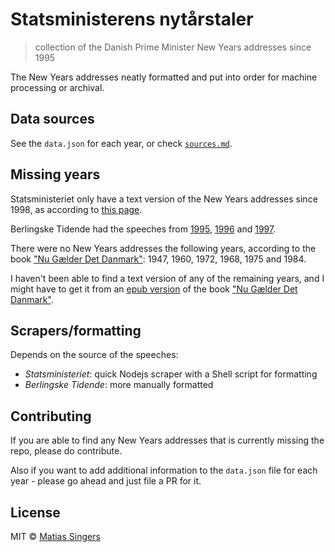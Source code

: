 # Statsministerens nytårstaler
> collection of the Danish Prime Minister New Years addresses since 1995

The New Years addresses neatly formatted and put into order for machine processing or archival.

## Data sources
See the `data.json` for each year, or check [`sources.md`](sources.md).

## Missing years
Statsministeriet only have a text version of the New Years addresses since 1998, as according to [this page](http://www.stm.dk/_a_1612.html).

Berlingske Tidende had the speeches from [1995](http://www.b.dk/danmark/statsministerens-nytaarstale-1995), [1996](http://www.b.dk/danmark/statsministerens-nytaarstale-1996) and [1997](http://www.b.dk/danmark/statsministerens-nytaarstale-1997).

There were no New Years addresses the following years, according to the book ["Nu Gælder Det Danmark"](http://www.nytaarstale.dk/Ar_Uden_Tale/ar_uden_tale.html): 1947, 1960, 1972, 1968, 1975 and 1984.

I haven't been able to find a text version of any of the remaining years, and I might have to get it from an [epub version](https://itunes.apple.com/dk/book/nu-g-lder-det-danmark!-statsministrenes/id482910111) of the book ["Nu Gælder Det Danmark"](http://www.nytaarstale.dk/).

## Scrapers/formatting
Depends on the source of the speeches:
- *Statsministeriet*: quick Nodejs scraper with a Shell script for formatting
- *Berlingske Tidende*: more manually formatted

## Contributing
If you are able to find any New Years addresses that is currently missing the repo, please do contribute.

Also if you want to add additional information to the `data.json` file for each year - please go ahead and just file a PR for it.

## License

MIT © [Matias Singers](http://mts.io)
